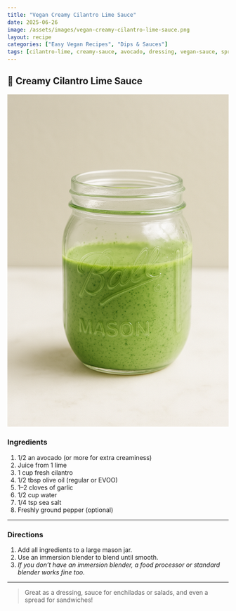 ```yaml
---
title: "Vegan Creamy Cilantro Lime Sauce"
date: 2025-06-26
image: /assets/images/vegan-creamy-cilantro-lime-sauce.png
layout: recipe
categories: ["Easy Vegan Recipes", "Dips & Sauces"]
tags: [cilantro-lime, creamy-sauce, avocado, dressing, vegan-sauce, spreads, dairy-free]
---
```


## 🥑 Creamy Cilantro Lime Sauce

![Vegan Creamy Cilantro Lime Sauce](/assets/images/vegan-creamy-cilantro-lime-sauce.png)

### Ingredients

1. 1/2 an avocado (or more for extra creaminess)  
2. Juice from 1 lime  
3. 1 cup fresh cilantro  
4. 1/2 tbsp olive oil (regular or EVOO)  
5. 1–2 cloves of garlic  
6. 1/2 cup water  
7. 1/4 tsp sea salt  
8. Freshly ground pepper (optional)  

---

### Directions

1. Add all ingredients to a large mason jar.  
2. Use an immersion blender to blend until smooth.  
3. *If you don’t have an immersion blender, a food processor or standard blender works fine too.*

---

> Great as a dressing, sauce for enchiladas or salads, and even a spread for sandwiches!
